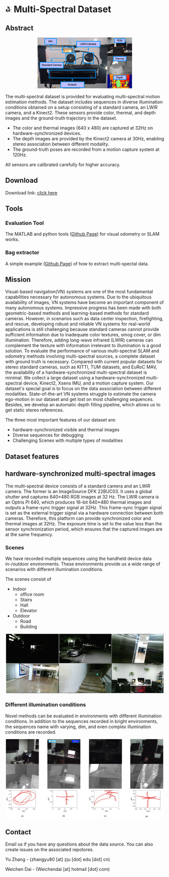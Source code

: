 # <img src="images/ngc.png" width="20" /> Multi-Spectral Dataset

## Abstract

<div align="center">
<img src="images/setup.png" width="300" />
</div>

The multi-spectral dataset is provided for evaluating multi-spectral motion estimation methods. The dataset includes sequences in diverse illumination conditions obtained on a setup consisting of a standard camera, an LWIR camera, and a Kinect2. These sensors provide color, thermal, and depth images and the ground-truth trajectory in the dataset. 

* The color and thermal images (640 x 480) are captured at 32Hz on hardware-synchronized devices.
* The depth images are provided by the Kinect2 camera at 30Hz, enabling stereo association between different modality.
* The ground-truth poses are recorded from a motion capture system at 120Hz. 

All sensors are calibrated carefully for higher accuracy.

## Download

Download link: [click here](data.md)

## Tools

### Evaluation Tool

The MATLAB and python tools ([Github Page](https://github.com/weichnn/Evaluation_Tools)) for visual odometry or SLAM works.

### Bag extractor

A simple example ([Github Page](https://github.com/weichnn/bag_extractor)) of how to extract multi-spectal data.


## Mission

Visual-based navigation(VN) systems are one of the most fundamental capabilities necessary for autonomous systems. Due to the ubiquitous availability of images, VN systems have become an important component of many autonomous systems. Impressive progress has been made with both geometric-based methods and learning-based methods for standard cameras. However,  in scenarios such as data center inspection, firefighting, and rescue, developing robust and reliable VN systems for real-world applications is still challenging because standard cameras cannot provide sufficient information due to inadequate color textures, smog cover, or dim illumination. Therefore, adding long-wave infrared (LWIR) cameras can complement the texture with information irrelevant to illumination is a good solution. To evaluate the performance of various multi-spectral SLAM and odometry methods involving multi-spectral sources, a complete dataset with ground truth is necessary.
Compared with current popular datasets for stereo standard cameras, such as KITTI, TUM datasets, and EuRoC MAV, the availability of a hardware-synchronized multi-spectral dataset is minimal.
We collect a large dataset using a hardware-synchronized multi-spectral device, Kinect2, Xsens IMU, and a motion capture system. Our dataset's special goal is to focus on the data association between different modalities. State-of-the-art VN systems struggle to estimate the camera ego-motion in our dataset and get lost on most challenging sequences. Besides, we develop an automatic depth filling pipeline, which allows us to get static stereo references.

The three most important features of our dataset are:

* hardware-synchronized visible and thermal images
* Diverse sequences for debugging
* Challenging Scenes with multiple types of modalities

## Dataset features

## hardware-synchronized multi-spectral images

The multi-spectral device consists of a standard camera and an LWIR camera. The former is an ImageSource DFK 22BUC03. It uses a global shutter and captures 640×480 RGB images at 32 Hz. The LWIR camera is an Optris PI 640, which produces 16-bit 640×480 thermal images and outputs a frame-sync trigger signal at 32Hz. This frame-sync trigger signal is set as the external trigger signal via a hardware connection between both cameras. Therefore, this platform can provide synchronized color and thermal images at 32Hz. The exposure time is set to the value less than the sensor synchronization period, which ensures that the captured images are at the same frequency.

### Scenes

We have recorded multiple sequences using the handheld device data in-/outdoor environments. These environments provide us a wide range of scenarios with different illumination conditions. 

The scenes consist of

* Indoor
    * office room
    * Stairs
    * Hall
    * Elevator
* Outdoor
    * Road
    * Building

<div align="center">
<img src="images/env.png" width="500" />
</div>

### Different illumination conditions

Novel methods can be evaluated in environments with different illumination conditions. In addition to the sequences recorded in bright environments, the sequences name with varying, dim, and even complex illumination conditions are recorded. 

<div align="center">
<img src="images/overview.png" width="500" />
</div>

<!-- ### Data process pipeline -->


## Contact

Email us if you have any questions about the data source. You can also create issues on the associated repotores.

Yu Zhang - (zhangyu80 [at] zju [dot] edu [dot] cn)

Weichen Dai - (Weichendai [at] hotmail [dot] com)


